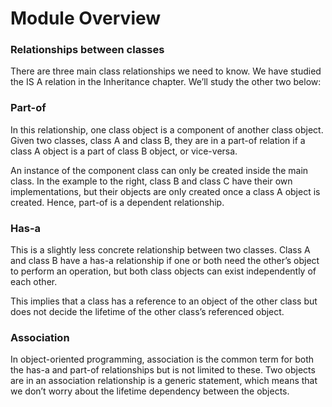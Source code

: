 # Module Overview

### Relationships between classes

There are three main class relationships we need to know. We have studied
the IS A relation in the Inheritance chapter. We’ll study the other two below:

### Part-of

In this relationship, one class object is a component of another class object.
Given two classes, class A and class B, they are in a part-of relation if a 
class A object is a part of class B object, or vice-versa.

An instance of the component class can only be created inside the main class. 
In the example to the right, class B and class C have their own 
implementations, but their objects are only created once a class A object 
is created. Hence, part-of is a dependent relationship.

### Has-a

This is a slightly less concrete relationship between two classes. Class A and 
class B have a has-a relationship if one or both need the other’s object to 
perform an operation, but both class objects can exist independently of 
each other.

This implies that a class has a reference to an object of the other class but
does not decide the lifetime of the other class’s referenced object.

### Association
In object-oriented programming, association is the common term for both 
the has-a and part-of relationships but is not limited to these. Two objects 
are in an association relationship is a generic statement, which means that 
we don’t worry about the lifetime dependency between the objects.

